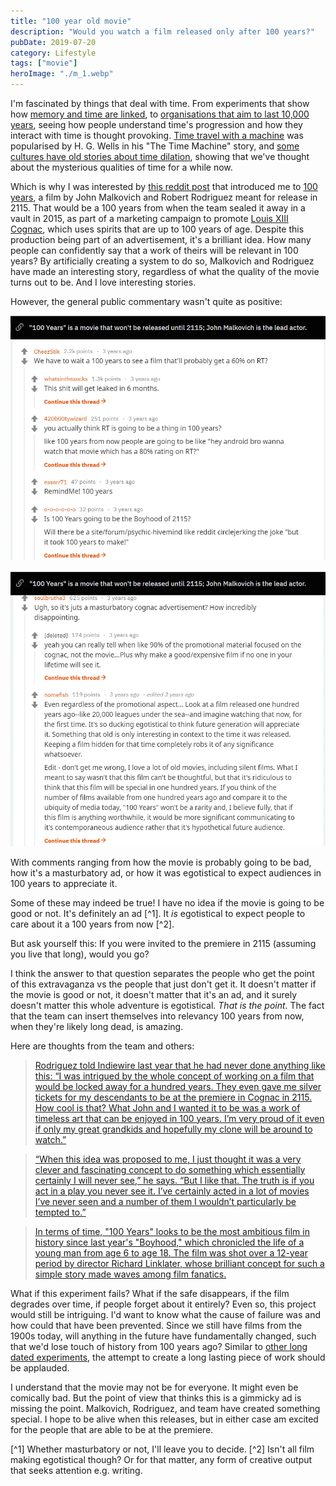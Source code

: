 ```yaml
---
title: "100 year old movie"
description: "Would you watch a film released only after 100 years?"
pubDate: 2019-07-20
category: Lifestyle
tags: ["movie"]
heroImage: "./m_1.webp"
---
```


I'm fascinated by things that deal with time. From experiments that show how [memory and time are linked](https://www.leonlinsx.com/temporal-illusions/ "time illusions"), to [organisations that aim to last 10,000 years](http://longnow.org/ "long now"), seeing how people understand time's progression and how they interact with time is thought provoking. [Time travel with a machine](https://en.wikipedia.org/wiki/Time_travel_in_fiction "wiki") was popularised by H. G. Wells in his "The Time Machine" story, and [some cultures have old stories about time dilation](http://www.openculture.com/2018/02/whats-the-origin-of-time-travel-fiction.html "origin?"), showing that we've thought about the mysterious qualities of time for a while now.

Which is why I was interested by [this reddit post](https://www.reddit.com/r/movies/comments/4ke64j/100_years_is_a_movie_that_wont_be_released_until/ "reddit") that introduced me to [100 years](https://en.wikipedia.org/wiki/100_Years_(film) "wiki"), a film by John Malkovich and Robert Rodriguez meant for release in 2115. That would be a 100 years from when the team sealed it away in a vault in 2015, as part of a marketing campaign to promote [Louis XIII Cognac](https://en.wikipedia.org/wiki/Louis_XIII_(cognac) "wiki"), which uses spirits that are up to 100 years of age. Despite this production being part of an advertisement, it's a brilliant idea. How many people can confidently say that a work of theirs will be relevant in 100 years? By artificially creating a system to do so, Malkovich and Rodriguez have made an interesting story, regardless of what the quality of the movie turns out to be. And I love interesting stories.

However, the general public commentary wasn't quite as positive: 

![post](./m_2.webp)

![post](./m_3.webp)

With comments ranging from how the movie is probably going to be bad, how it's a masturbatory ad, or how it was egotistical to expect audiences in 100 years to appreciate it. 

Some of these may indeed be true! I have no idea if the movie is going to be good or not. It's definitely an ad [^1]. It *is* egotistical to expect people to care about it a 100 years from now [^2]. 

But ask yourself this: If you were invited to the premiere in 2115 (assuming you live that long), would you go? 

I think the answer to that question separates the people who get the point of this extravaganza vs the people that just don't get it. It doesn't matter if the movie is good or not, it doesn't matter that it's an ad, and it surely doesn't matter this whole adventure is egotistical. *That is the point*. The fact that the team can insert themselves into relevancy 100 years from now, when they're likely long dead, is amazing.

Here are thoughts from the team and others:

> [Rodriguez told Indiewire last year that he had never done anything like this: “I was intrigued by the whole concept of working on a film that would be locked away for a hundred years. They even gave me silver tickets for my descendants to be at the premiere in Cognac in 2115. How cool is that? What John and I wanted it to be was a work of timeless art that can be enjoyed in 100 years. I’m very proud of it even if only my great grandkids and hopefully my clone will be around to watch.”](https://www.indiewire.com/2016/05/john-malkovich-robert-rodriguezs-film-100-years-will-be-displayed-at-cannes-before-2115-release-291273/ "indiewire")

> [“When this idea was proposed to me, I just thought it was a very clever and fascinating concept to do something which essentially certainly I will never see,” he says. “But I like that. The truth is if you act in a play you never see it. I’ve certainly acted in a lot of movies I’ve never seen and a number of them I wouldn’t particularly be tempted to.”](https://people.com/celebrity/john-malkovich-explains-why-he-made-a-movie-no-one-will-see/ "people.com")

> [In terms of time, "100 Years" looks to be the most ambitious film in history since last year's "Boyhood," which chronicled the life of a young man from age 6 to age 18. The film was shot over a 12-year period by director Richard Linklater, whose brilliant concept for such a simple story made waves among film fanatics.](https://www.theodysseyonline.com/100-years-the-movie-you-will-never-see "theodyssey")

What if this experiment fails? What if the safe disappears, if the film degrades over time, if people forget about it entirely? Even so, this project would still be intriguing. I'd want to know what the cause of failure was and how could that have been prevented. Since we still have films from the 1900s today, will anything in the future have fundamentally changed, such that we'd lose touch of history from 100 years ago? Similar to [other long dated experiments,](https://en.wikipedia.org/wiki/As_Slow_as_Possible "ASAP") the attempt to create a long lasting piece of work should be applauded.

I understand that the movie may not be for everyone. It might even be comically bad. But the point of view that thinks this is a gimmicky ad is missing the point. Malkovich, Rodriguez, and team have created something special. I hope to be alive when this releases, but in either case am excited for the people that are able to be at the premiere.

[^1] Whether masturbatory or not, I'll leave you to decide.
[^2] Isn't all film making egotistical though? Or for that matter, any form of creative output that seeks attention e.g. writing.